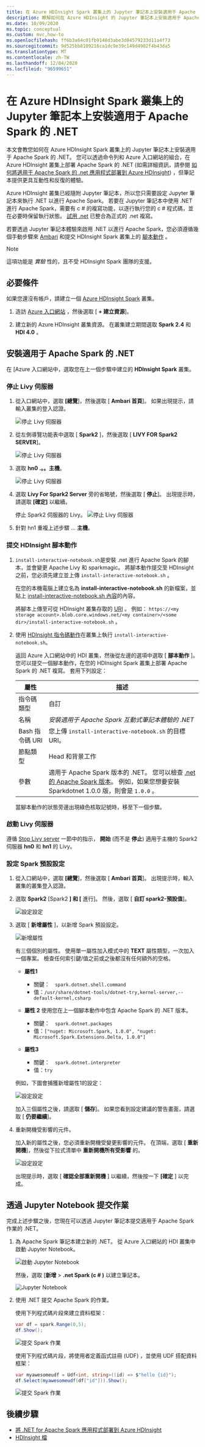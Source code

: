 ```yaml
---
title: 在 Azure HDInsight Spark 叢集上的 Jupyter 筆記本上安裝適用于 Apache Spark 的 .NET
description: 瞭解如何在 Azure HDInsight 的 Jupyter 筆記本上安裝適用于 Apache Spark 的 .NET。
ms.date: 10/09/2020
ms.topic: conceptual
ms.custom: mvc,how-to
ms.openlocfilehash: ff6b3a64c01fb9148d3abe3d04579233d11a4f73
ms.sourcegitcommit: 9d525bb8109216ca1dc9e39c149d4902f4b43da5
ms.translationtype: MT
ms.contentlocale: zh-TW
ms.lasthandoff: 12/04/2020
ms.locfileid: "96599651"
---
```

# <a name="install-net-for-apache-spark-on-jupyter-notebooks-on-azure-hdinsight-spark-clusters"></a>在 Azure HDInsight Spark 叢集上的 Jupyter 筆記本上安裝適用于 Apache Spark 的 .NET

本文會教您如何在 Azure HDInsight Spark 叢集上的 Jupyter 筆記本上安裝適用于 Apache Spark 的 .NET。 您可以透過命令列和 Azure 入口網站的組合，在 Azure HDInsight 叢集上部署 Apache Spark 的 .NET (如需詳細資訊，請參閱 [如何將適用于 Apache Spark 的 .net 應用程式部署到 Azure HDInsight](../tutorials/hdinsight-deployment.md)) ，但筆記本提供更具互動性和反復的體驗。

Azure HDInsight 叢集已經隨附 Jupyter 筆記本，所以您只需要設定 Jupyter 筆記本來執行 .NET 以進行 Apache Spark。 若要在 Jupyter 筆記本中使用 .NET 進行 Apache Spark，需要有 c # 的複寫功能，以逐行執行您的 c # 程式碼，並在必要時保留執行狀態。 [試用 .net](https://github.com/dotnet/try) 已整合為正式的 .net 複寫。

若要透過 Jupyter 筆記本體驗來啟用 .NET 以進行 Apache Spark，您必須遵循幾個手動步驟來 [Ambari](/azure/hdinsight/hdinsight-hadoop-manage-ambari) 和提交 HDInsight Spark 叢集上的 [腳本動作](/azure/hdinsight/hdinsight-hadoop-customize-cluster-linux) 。

> [!NOTE]
> 這項功能是 *實驗* 性的，且不受 HDInsight Spark 團隊的支援。

## <a name="prerequisites"></a>必要條件

如果您還沒有帳戶，請建立一個 [Azure HDInsight Spark](/azure/hdinsight/spark/apache-spark-jupyter-spark-sql-use-portal#create-an-apache-spark-cluster-in-hdinsight) 叢集。

1. 造訪 [Azure 入口網站](https://portal.azure.com) ，然後選取 [ **+ 建立資源**]。

1. 建立新的 Azure HDInsight 叢集資源。 在叢集建立期間選取 **Spark 2.4** 和 **HDI 4.0** 。

## <a name="install-net-for-apache-spark"></a>安裝適用于 Apache Spark 的 .NET

在 [Azure 入口網站中，選取您在上一個步驟中建立的 **HDInsight Spark** 叢集。

### <a name="stop-the-livy-server"></a>停止 Livy 伺服器

1. 從入口網站中，選取 **[總覽**]，然後選取 [ **Ambari 首頁**]。 如果出現提示，請輸入叢集的登入認證。

   ![停止 Livy 伺服器](./media/hdinsight-notebook-installation/select-ambari.png)

2. 從左側導覽功能表中選取 [ **Spark2** ]，然後選取 [ **LIVY FOR Spark2 SERVER**]。

   ![停止 Livy 伺服器](./media/hdinsight-notebook-installation/select-livyserver.png)

3. 選取 **hn0 .。。主機**。

   ![停止 Livy 伺服器](./media/hdinsight-notebook-installation/select-host.png)

4. 選取 **Livy For Spark2 Server** 旁的省略號，然後選取 [ **停止**]。 出現提示時，請選取 **[確定]** 以繼續。

   停止 Spark2 伺服器的 Livy。
   ![停止 Livy 伺服器](./media/hdinsight-notebook-installation/stop-server.png)

5. 針對 hn1 重複上述步驟 ... **主機**。

### <a name="submit-an-hdinsight-script-action"></a>提交 HDInsight 腳本動作

1. `install-interactive-notebook.sh`是安裝 .net 進行 Apache Spark 的腳本，並會變更 Apache Livy 和 sparkmagic。 將腳本動作提交至 HDInsight 之前，您必須先建立並上傳 `install-interactive-notebook.sh` 。

   在您的本機電腦上建立名為 **install-interactive-notebook.sh** 的新檔案，並貼上 [install-interactive-notebook.sh 內容](https://raw.githubusercontent.com/dotnet/spark/master/deployment/HDI-Spark/Notebooks/install-interactive-notebook.sh)的內容。

   將腳本上傳至可從 HDInsight 叢集存取的 [URI](/azure/hdinsight/hdinsight-hadoop-customize-cluster-linux#understand-script-actions) 。 例如： `https://<my storage account>.blob.core.windows.net/<my container>/<some dir>/install-interactive-notebook.sh` 。

2. 使用 [HDInsight 指令碼動作](/azure/hdinsight/hdinsight-hadoop-customize-cluster-linux)在叢集上執行 `install-interactive-notebook.sh`。

   返回 Azure 入口網站中的 HDI 叢集，然後從左邊的選項中選取 [ **腳本動作** ]。 您可以提交一個腳本動作，在您的 HDInsight Spark 叢集上部署 Apache Spark 的 .NET 複寫。 套用下列設定：

   |屬性  |描述  |
   |---------|---------|
   | 指令碼類型 | 自訂 |
   | 名稱 | *安裝適用于 Apache Spark 互動式筆記本體驗的 .NET* |
   | Bash 指令碼 URI | 您上傳 `install-interactive-notebook.sh` 的目標 URI。 |
   | 節點類型| Head 和背景工作 |
   | 參數 | 適用于 Apache Spark 版本的 .NET。 您可以檢查 [.net 的 Apache Spark 版本](https://github.com/dotnet/spark/releases)。 例如，如果您想要安裝 Sparkdotnet 1.0.0 版，則會是 `1.0.0` 。

   當腳本動作的狀態旁邊出現綠色核取記號時，移至下一個步驟。

### <a name="start-the-livy-server"></a>啟動 Livy 伺服器

遵循 [Stop Livy server](#stop-the-livy-server) 一節中的指示， **開始** (而不是 **停止**) 適用于主機的 Spark2 伺服器 **hn0** 和 **hn1** 的 Livy。

### <a name="set-up-spark-default-configurations"></a>設定 Spark 預設設定

1. 從入口網站中，選取 **[總覽**]，然後選取 [ **Ambari 首頁**]。 出現提示時，輸入叢集的叢集登入認證。

2. 選取 **Spark2** [Spark2 **] 和 [** 進行]。 然後，選取 [ **自訂 spark2-預設值**]。

   ![設定設定](./media/hdinsight-notebook-installation/spark-configs.png)

3. 選取 [ **新增屬性** ]，以新增 Spark 預設設定。

   ![新增屬性](./media/hdinsight-notebook-installation/add-property.png)

   有三個個別的屬性。 使用單一屬性加入模式中的 **TEXT** 屬性類型，一次加入一個專案。 檢查任何索引鍵/值之前或之後都沒有任何額外的空格。

   * **屬性1**
       * 關鍵：&ensp;&ensp;`spark.dotnet.shell.command`
       * 值：`/usr/share/dotnet-tools/dotnet-try,kernel-server,--default-kernel,csharp`

   * **屬性 2** 使用您在上一個腳本動作中包含 Apache Spark 的 .NET 版本。
       * 關鍵：&ensp;&ensp;`spark.dotnet.packages`
       * 值：`["nuget: Microsoft.Spark, 1.0.0", "nuget: Microsoft.Spark.Extensions.Delta, 1.0.0"]`

   * **屬性3**
       * 關鍵：&ensp;&ensp;`spark.dotnet.interpreter`
       * 值：`try`

   例如，下圖會捕獲新增屬性1的設定：

   ![設定設定](./media/hdinsight-notebook-installation/add-sparkconfig.png)

   加入三個屬性之後，請選取 [ **儲存**]。 如果您看到設定建議的警告畫面，請選取 [ **仍要繼續**]。

4. 重新開機受影響的元件。

   加入新的屬性之後，您必須重新開機受變更影響的元件。 在頂端，選取 [ **重新開機**]，然後從下拉式清單中 **重新開機所有受影響** 的。

   ![設定設定](./media/hdinsight-notebook-installation/restart-affected.png)

   出現提示時，選取 [ **確認全部重新開機** ] 以繼續，然後按一下 **[確定** ] 以完成。

## <a name="submit-jobs-through-a-jupyter-notebook"></a>透過 Jupyter Notebook 提交作業

完成上述步驟之後，您現在可以透過 Jupyter 筆記本提交適用于 Apache Spark 作業的 .NET。

1. 為 Apache Spark 筆記本建立新的 .NET。 從 Azure 入口網站的 HDI 叢集中啟動 Jupyter Notebook。

   ![啟動 Jupyter Notebook](./media/hdinsight-notebook-installation/launch-notebook.png)

   然後，選取 [**新增**  >  **.net Spark (c # )** 以建立筆記本。

   ![Jupyter Notebook](./media/hdinsight-notebook-installation/create-sparkdotnet-notebook.png)

2. 使用 .NET 提交 Apache Spark 的作業。

   使用下列程式碼片段來建立資料框架：

   ```csharp
   var df = spark.Range(0,5);
   df.Show();
   ```

   ![提交 Spark 作業](./media/hdinsight-notebook-installation/create-df.png)

   使用下列程式碼片段，將使用者定義函式註冊 (UDF) ，並使用 UDF 搭配資料框架：

   ```csharp
   var myawesomeudf = Udf<int, string>((id) => $"hello {id}");
   df.Select(myawesomeudf(df["id"])).Show();
   ```

   ![提交 Spark 作業](./media/hdinsight-notebook-installation/run-udf.png)

## <a name="next-steps"></a>後續步驟

* [將 .NET for Apache Spark 應用程式部署到 Azure HDInsight](../tutorials/hdinsight-deployment.md)
* [HDInsight 檔](/azure/hdinsight/)
